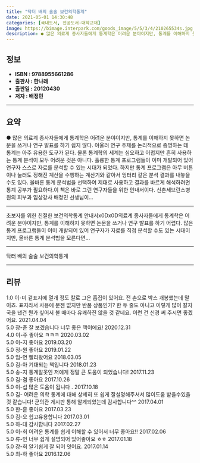 ```yaml
---
title: "닥터 배의 술술 보건의학통계"
date: 2021-05-01 14:30:48
categories: [국내도서, 전공도서-대학교재]
image: https://bimage.interpark.com/goods_image/5/5/3/4/210265534s.jpg
description: ● 많은 의료계 종사자들에게 통계학은 어려운 분야이지만, 통계를 이해하지 못하면 논문을 쓰거나 연구 발표를 하기 쉽지 않다. 아울러 연구 주제를 논리적으로 증명하는 데 통계는 아주 유용한 도구가 된다. 물론 통계학의 세계는 심오하고 어렵지만 흔히 사용하는 통계 분석이 모두 어려운 것은
---
```


## **정보**

- **ISBN : 9788955661286**
- **출판사 : 한나래**
- **출판일 : 20120430**
- **저자 : 배정민**

------



## **요약**

●  많은 의료계 종사자들에게 통계학은 어려운 분야이지만, 통계를 이해하지 못하면 논문을 쓰거나 연구 발표를 하기 쉽지 않다. 아울러 연구 주제를 논리적으로 증명하는 데 통계는 아주 유용한 도구가 된다. 물론 통계학의 세계는 심오하고 어렵지만 흔히 사용하는 통계 분석이 모두 어려운 것은 아니다. 훌륭한 통계 프로그램들이 이미 개발되어 있어 연구자 스스로 자료를 분석할 수 있는 시대가 되었다. 하지만 통계 프로그램은 아무 버튼이나 눌러도 정해진 계산을 수행하는 계산기와 같아서 엉터리 같은 분석 결과를 내놓을 수도 있다. 올바른 통계 분석법을 선택하여 제대로 사용하고 결과를 바르게 해석하려면 통계 공부가 필요하다.이 책은 바로 그런 연구자들을 위한 안내서이다. 신촌세브란스병원의 피부과 임상강사 배정민 선생님이...

------

초보자를 위한 친절한 보건의학통계 안내서x0Dx0D의료계 종사자들에게 통계학은 어려운 분야이지만, 통계를 이해하지 못하면 논문을 쓰거나 연구 발표를 하기 어렵다. 많은 통계 프로그램들이 이미 개발되어 있어 연구자가 자료를 직접 분석할 수도 있는 시대이지만, 올바른 통계 분석법을 모른다면... 

------


닥터 배의 술술 보건의학통계 

------


## **리뷰** 

1.0 이-미 겉표지에 열개 정도 칼로 그은 흠집이 있어요. 전 손으로 박스 개봉했는데 말이죠. 표지라서 사용에 문젠 없지만 반품 상품인가? 한 두 줄도 아니고 이렇게 많이 칼자국을 낸건 뭔가 싶어서 볼 때마다 유쾌하진 않을 것 같네요. 이런 건 신경 써 주시면 좋겠어요. 2021.04.04 <br/>5.0 장-준 잘 보겠습니다 너무 좋은 책이에요! 2020.12.31 <br/>4.0 이-주 좋아요 ㅋㅋㅋ 2020.03.02 <br/>5.0 이-지 좋아요 2019.03.20 <br/>5.0 정-원 좋아요 2019.01.22 <br/>5.0 임-연 빨리왔어요 2018.03.05 <br/>5.0 김-아 기대되는 책입니다 2018.01.23 <br/>5.0 송-지 통계알못인 저에게 정말 큰 도움이 되었습니다! 2017.11.23 <br/>5.0 김-겸 좋아요 2017.10.26 <br/>5.0 이-섭 많은 도움이 됩니다 . 2017.10.18 <br/>5.0 김- 어려운 의학 통계에 대해 상세히 또 쉽게 잘설명해주셔서 많이도움 받을수있을것 같습니다!
군의관 게시판 통해 알게되었는데 감사합니다^^ 2017.04.01 <br/>5.0 한-훈 좋아요 2017.03.23 <br/>5.0 김-오 쉽고유용합니다 2017.03.01 <br/>5.0 하-대 감사합니다 2017.02.27 <br/>5.0 이-희 어려운 통계를 쉽게 이해할 수 있어서 너무 좋아요!!  2017.02.06 <br/>5.0 류-인 너무 쉽게 설명되어 있어좋아요 ㅎㅎ 2017.01.18 <br/>5.0 강-희 알기쉽게 잘 되어 잇어요.  2017.01.14 <br/>5.0 최-하 좋아요 2016.12.06 <br/>